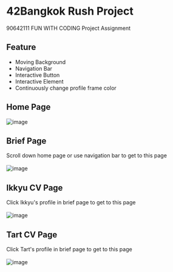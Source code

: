 # 42Bangkok Rush Project
90642111 FUN WITH CODING Project Assignment

## Feature
- Moving Background
- Navigation Bar
- Interactive Button
- Interactive Element
- Continuously change profile frame color

## Home Page
![image](https://github.com/user-attachments/assets/d3138150-6345-450f-bdac-2d00cc520d87)

## Brief Page
Scroll down home page or use navigation bar to get to this page <br><br>
![image](https://github.com/user-attachments/assets/af891ff3-930a-44d7-a7b3-6161e1ffba14)

## Ikkyu CV Page
Click Ikkyu's profile in brief page to get to this page <br><br>
![image](https://github.com/user-attachments/assets/c9de30c8-6ce5-48ac-8a9e-40efd202930d)

## Tart CV Page
Click Tart's profile in brief page to get to this page <br><br>
![image](https://github.com/user-attachments/assets/cc36e8a6-9458-4766-9a4f-77a6cd085532)
